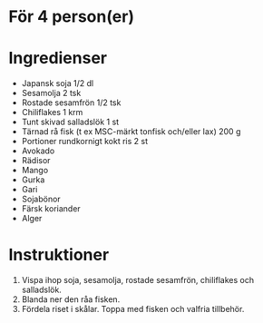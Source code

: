 # För 4 person(er)
# Ingredienser
- Japansk soja 1/2 dl
- Sesamolja 2 tsk
- Rostade sesamfrön 1/2 tsk
- Chiliflakes 1 krm
- Tunt skivad salladslök 1 st
- Tärnad rå fisk (t ex MSC-märkt tonfisk och/eller lax) 200 g
- Portioner rundkornigt kokt ris 2 st
- Avokado
- Rädisor
- Mango
- Gurka
- Gari
- Sojabönor
- Färsk koriander
- Alger
# Instruktioner
1. Vispa ihop soja, sesamolja, rostade sesamfrön, chiliflakes och salladslök.
2. Blanda ner den råa fisken.
3. Fördela riset i skålar. Toppa med fisken och valfria tillbehör.
